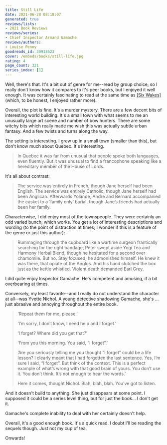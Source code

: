 ```yaml
---
title: Still Life
date: 2021-06-28 08:18:07
generated: true
reviews/lists:
- 2021 Book Reviews
reviews/series:
- Chief Inspector Armand Gamache
reviews/authors:
- Louise Penny
goodreads_id: 30918623
cover: /embeds/books/still-life.jpg
rating: 4
page_count: 321
series_index: [1]
---
```

Well, there's that. It's a bit out of genre for me--read by group choice, so I really don't know how it compares to it's peer books, but I enjoyed it well enough. It was certainly fascinating to read at the same time as [[Six Wakes]]() (which, to be honest, I enjoyed rather more).  

Overall, the plot is fine. It's a murder mystery. There are a few decent bits of interesting world building. It's a small town with what seems to me an unusually large art scene and number of bow hunters. There are some witchy bits which really made me wish this was actually subtle urban fantasy. And a few twists and turns along the way.  

<!--more-->

The setting is interesting. I grew up in a small town (smaller than this), but don't know much about Quebec. It's interesting.  

> In Quebec it was far from unusual that people spoke both languages, even
> fluently. But it was unusual to find a francophone speaking like a
> hereditary member of the House of Lords.  

It's all about contrast:  

> The service was entirely in French, though Jane herself had been English.
> The service was entirely Catholic, though Jane herself had been Anglican.
> Afterwards Yolande, Andre and Bernard accompanied the casket to a ‘family
> only’ burial, though Jane’s friends had actually been her family.  

Characterwise, I did enjoy most of the townspeople. They were certainly an odd varied bunch, which works. You get a lot of interesting descriptions and wording (to the point of distraction at times; I wonder if this is a feature of the genre or just this author):  

> Rummaging through the cupboard like a wartime surgeon frantically searching
> for the right bandage, Peter swept aside Yogi Tea and Harmony Herbal Blend,
> though he hesitated for a second over chamomile. But no. Stay focused, he
> admonished himself. He knew it was there, that opiate of the Anglos. And his
> hand clutched the box just as the kettle whistled. Violent death demanded
> Earl Grey.  

I did quite enjoy Inspector Gamache. He's competent and amusing, if a bit overbearing at times.  

Conversely, my least favorite--and I really do not understand the character at all--was Yvette Nichol. A young detective shadowing Gamache, she's ... just abrasive and annoying throughout the entire book.  

> ‘Repeat them for me, please.’  
> 
> ‘I’m sorry, I don’t know, I need help and I forget.’  
> 
> ‘I forget? Where did you get that?’  
> 
> ‘From you this morning. You said, “I forget”.’  
> 
> ‘Are you seriously telling me you thought “I forget” could be a life lesson?
> I clearly meant that I had forgotten the last sentence. Yes, I’m sure I
> said, “I forget”. But think of the context. This is a perfect example of
> what’s wrong with that good brain of yours. You don’t use it. You don’t
> think. It’s not enough to hear the words.’  
> 
> Here it comes, thought Nichol. Blah, blah, blah. You’ve got to listen.  

And it doesn't build to anything. She just disappears at some point. I supposed it could be a series level thing, but for just the book... I don't get it.  

Gamache's complete inability to deal with her certainly doesn't help.  

Overall, it's a good enough book. It's a quick read. I doubt I'll be reading the sequels though. Just not my cup of tea.  

Onwards!